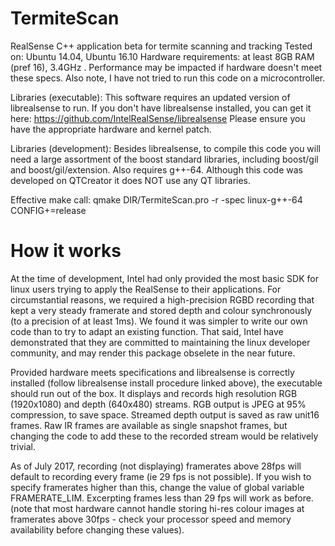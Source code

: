 # TermiteScan
RealSense C++ application beta for termite scanning and tracking
Tested on: Ubuntu 14.04, Ubuntu 16.10
Hardware requirements: at least 8GB RAM (pref 16), 3.4GHz . Performance may be impacted if hardware doesn't meet these specs. Also note, I have not tried to run this code on a microcontroller.

Libraries (executable):
This software requires an updated version of librealsense to run. If you don't have librealsense installed, you can get it here: https://github.com/IntelRealSense/librealsense
Please ensure you have the appropriate hardware and kernel patch.

Libraries (development):
Besides librealsense, to compile this code you will need a large assortment of the boost standard libraries, including boost/gil and boost/gil/extension. Also requires g++-64.
Although this code was developed on QTCreator it does NOT use any QT libraries. 

Effective make call:
qmake DIR/TermiteScan.pro -r -spec linux-g++-64 CONFIG+=release

# How it works
At the time of development, Intel had only provided the most basic SDK for linux users trying to apply the RealSense to their applications. For circumstantial reasons, we required a high-precision RGBD recording that kept a very steady framerate and stored depth and colour synchronously (to a precision of at least 1ms). We found it was simpler to write our own code than to try to adapt an existing function. That said, Intel have demonstrated that they are committed to maintaining the linux developer community, and may render this package obselete in the near future.

Provided hardware meets specifications and librealsense is correctly installed (follow librealsense install procedure linked above), the executable should run out of the box. It displays and records high resolution RGB (1920x1080) and depth (640x480) streams. RGB output is JPEG at 95% compression, to save space. Streamed depth output is saved as raw unit16 frames. Raw IR frames are available as single snapshot frames, but changing the code to add these to the recorded stream would be relatively trivial.

As of July 2017, recording (not displaying) framerates above 28fps will default to recording every frame (ie 29 fps is not possible). If you wish to specify framerates higher than this, change the value of global variable FRAMERATE_LIM. Excerpting frames less than 29 fps will work as before.
(note that most hardware cannot handle storing hi-res colour images at framerates above 30fps - check your processor speed and memory availability before changing these values).
